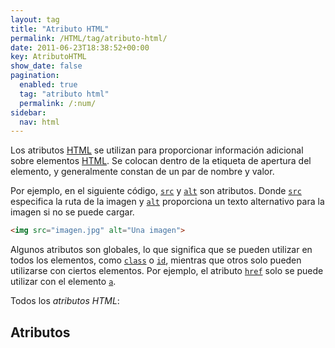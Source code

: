 ```yaml
---
layout: tag
title: "Atributo HTML"
permalink: /HTML/tag/atributo-html/
date: 2011-06-23T18:38:52+00:00
key: AtributoHTML
show_date: false
pagination: 
  enabled: true
  tag: "atributo html"
  permalink: /:num/    
sidebar:
  nav: html
---
```

Los atributos [HTML](https://www.manualweb.net/html/) se utilizan para proporcionar información adicional sobre elementos [HTML](https://www.manualweb.net/html/). Se colocan dentro de la etiqueta de apertura del elemento, y generalmente constan de un par de nombre y valor.

Por ejemplo, en el siguiente código,  [`src`](https://www.w3api.com/HTML/img/src/) y [`alt`](https://www.w3api.com/HTML/img/alt/) son atributos. Donde [`src`](https://www.w3api.com/HTML/img/src/) especifica la ruta de la imagen y [`alt`](https://www.w3api.com/HTML/img/alt/) proporciona un texto alternativo para la imagen si no se puede cargar.

```html
<img src="imagen.jpg" alt="Una imagen">
```

Algunos atributos son globales, lo que significa que se pueden utilizar en todos los elementos, como [`class`](https://www.w3api.com/HTML/class/) o [`id`](https://www.w3api.com/HTML/id/), mientras que otros solo pueden utilizarse con ciertos elementos. Por ejemplo, el atributo [`href`](https://www.w3api.com/HTML/a/href/) solo se puede utilizar con el elemento [`a`](https://www.w3api.com/HTML/a/).

Todos los *atributos HTML*:
## Atributos